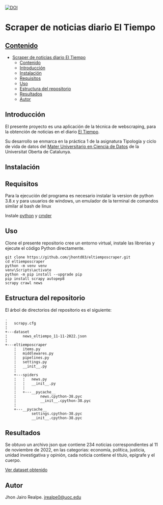 [![DOI](https://zenodo.org/badge/DOI/10.5281/zenodo.7317125.svg)](https://doi.org/10.5281/zenodo.7317125)

# Scraper de noticias diario El Tiempo

## [Contenido](#Contenido)

- [Scraper de noticias diario El Tiempo](#Scraper-de-noticias-diario-El-Tiempo)
  - [Contenido](#Contenido)
  - [Introducción](#Introduccón)
  - [Instalación](#Instalación)
  - [Requisitos](#Requisitos)
  - [Uso](#Uso)
  - [Estructura del repositorio](#Estructura-del-repositorio)
  - [Resultados](#Resultados)
  - [Autor](#Autor)

## Introducción

El presente proyecto es una aplicación de la técnica de webscraping, para la obtención de noticias en el diario [El Tiempo](https://www.eltiempo.com/).

Su desarrollo se enmarca en la práctica 1 de la asignatura Tipología y ciclo de vida de datos del [Mater Universitario en Ciencia de Datos](https://estudios.uoc.edu/es/masters-universitarios/data-science/presentacion) de la Universitat Oberta de Catalunya.

## Instalación

## Requisitos

Para la ejecución del programa es necesario instalar la version de python 3.8.x y para usuarios de windows, un emulador de la terminal de comandos similar al bash de linux 

Instale [python](https://www.python.org/downloads/) y [cmder](https://cmder.app/)

## Uso

Clone el presente repositorio cree un entorno virtual, instale las librerias y ejecute el código Python directamente.

```
git clone https://github.com/jhontd03/eltiemposcraper.git
cd eltiemposcraper
python -m venv venv
venv\Scripts\activate
python -m pip install --upgrade pip
pip install scrapy autopep8
scrapy crawl news
```

## Estructura del repositorio

El árbol de directorios del repositorio es el siguiente:
```
.
¦   scrapy.cfg
¦   
+---dataset
¦       news_eltiempo_11-11-2022.json
¦       
+---eltiemposcraper
    ¦   items.py
    ¦   middlewares.py
    ¦   pipelines.py
    ¦   settings.py
    ¦   __init__.py
    ¦   
    +---spiders
    ¦   ¦   news.py
    ¦   ¦   __init__.py
    ¦   ¦   
    ¦   +---__pycache__
    ¦           news.cpython-38.pyc
    ¦           __init__.cpython-38.pyc
    ¦           
    +---__pycache__
            settings.cpython-38.pyc
            __init__.cpython-38.pyc

```

## Resultados

Se obtuvo un archivo json que contiene 234 noticias correspondientes al 11 de noviembre de 2022, en las categorias: economía, política, justicia, unidad investigativa y opinión, cada noticia contiene el título, epígrafe y el cuerpo.

[Ver dataset obtenido](https://github.com/serfer2/uoc-web-scraper/tree/main/src/store)

## Autor

Jhon Jairo Realpe. 
jrealpe0@uoc.edu
